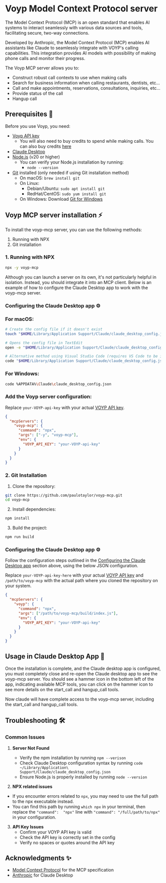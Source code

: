 # Voyp Model Context Protocol server

The Model Context Protocol (MCP) is an open standard that enables AI systems to interact seamlessly with various data sources and tools, facilitating secure, two-way connections.

Developed by Anthropic, the Model Context Protocol (MCP) enables AI assistants like Claude to seamlessly integrate with VOYP's calling capabilities. This integration provides AI models with possibility of making phone calls and monitor their progress.

The Voyp MCP server allows you to:
- Construct robust call contexts to use when making calls
- Search for business information when calling restaurants, dentists, etc...
- Call and make appointments, reservations, consultations, inquiries, etc...
- Provide status of the call
- Hangup call

## Prerequisites 🔧

Before you use Voyp, you need:

- [Voyp API key](https://voyp.app/app.html)
  - You will also need to buy credits to spend while making calls. You can also buy credits [here](https://voyp.app/app.html)
- [Claude Desktop](https://claude.ai/download)
- [Node.js](https://nodejs.org/) (v20 or higher)
  - You can verify your Node.js installation by running:
    - `node --version`
- [Git](https://git-scm.com/downloads) installed (only needed if using Git installation method)
  - On macOS: `brew install git`
  - On Linux: 
    - Debian/Ubuntu: `sudo apt install git`
    - RedHat/CentOS: `sudo yum install git`
  - On Windows: Download [Git for Windows](https://git-scm.com/download/win)

## Voyp MCP server installation ⚡

To install the voyp-mcp server, you can use the following methods:
1. Running with NPX 
2. Git installation

### 1. Running with NPX 

```bash
npx -y voyp-mcp   
```

Although you can launch a server on its own, it's not particularly helpful in isolation. Instead, you should integrate it into an MCP client. Below is an example of how to configure the Claude Desktop app to work with the voyp-mcp server.

### Configuring the Claude Desktop app ⚙️
### For macOS:

```bash
# Create the config file if it doesn't exist
touch "$HOME/Library/Application Support/Claude/claude_desktop_config.json"

# Opens the config file in TextEdit 
open -e "$HOME/Library/Application Support/Claude/claude_desktop_config.json"

# Alternative method using Visual Studio Code (requires VS Code to be installed)
code "$HOME/Library/Application Support/Claude/claude_desktop_config.json"
```

### For Windows:
```bash
code %APPDATA%\Claude\claude_desktop_config.json
```

### Add the Voyp server configuration:

Replace `your-VOYP-api-key` with your actual [VOYP API key](https://voyp.app/app.html).

```json
{
  "mcpServers": {
    "voyp-mcp": {
      "command": "npx",
      "args": ["-y", "voyp-mcp"],
      "env": {
        "VOYP_API_KEY": "your-VOYP-api-key"
      }
    }
  }
}
```

### 2. Git Installation

1. Clone the repository:
```bash
git clone https://github.com/paulotaylor/voyp-mcp.git
cd voyp-mcp
```

2. Install dependencies:
```bash
npm install
```

3. Build the project:
```bash
npm run build
```
### Configuring the Claude Desktop app ⚙️
Follow the configuration steps outlined in the [Configuring the Claude Desktop app](#configuring-the-claude-desktop-app-️) section above, using the below JSON configuration.

Replace `your-VOYP-api-key-here` with your actual [VOYP API key](https://voyp.app/app.html) and `/path/to/voyp-mcp` with the actual path where you cloned the repository on your system.

```json
{
  "mcpServers": {
    "voyp": {
      "command": "npx",
      "args": ["/path/to/voyp-mcp/build/index.js"],
      "env": {
        "VOYP_API_KEY": "your-VOYP-api-key"
      }
    }
  }
}
```

## Usage in Claude Desktop App 🎯

Once the installation is complete, and the Claude desktop app is configured, you must completely close and re-open the Claude desktop app to see the voyp-mcp server. You should see a hammer icon in the bottom left of the app, indicating available MCP tools, you can click on the hammer icon to see more details on the start_call and hangup_call tools.


Now claude will have complete access to the voyp-mcp server, including the start_call and hangup_call tools. 

## Troubleshooting 🛠️

### Common Issues

1. **Server Not Found**
   - Verify the npm installation by running `npm --verison`
   - Check Claude Desktop configuration syntax by running `code ~/Library/Application\ Support/Claude/claude_desktop_config.json`
   - Ensure Node.js is properly installed by running `node --version`
   
2. **NPX related issues**
  - If you encounter errors related to `npx`, you may need to use the full path to the npx executable instead. 
  - You can find this path by running `which npx` in your terminal, then replace the `"command":  "npx"` line with `"command": "/full/path/to/npx"` in your configuration.

3. **API Key Issues**
   - Confirm your VOYP API key is valid
   - Check the API key is correctly set in the config
   - Verify no spaces or quotes around the API key

## Acknowledgments ✨

- [Model Context Protocol](https://modelcontextprotocol.io) for the MCP specification
- [Anthropic](https://anthropic.com) for Claude Desktop
